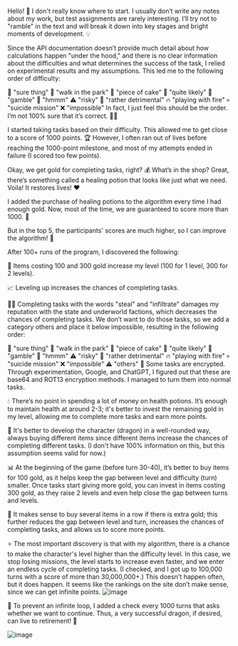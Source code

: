 Hello! 👋 I don't really know where to start. I usually don’t write any notes about my work, but test assignments are rarely interesting. I’ll try not to "ramble" in the text and will break it down into key stages and bright moments of development. 💡

Since the API documentation doesn’t provide much detail about how calculations happen "under the hood," and there is no clear information about the difficulties and what determines the success of the task, I relied on experimental results and my assumptions. This led me to the following order of difficulty:

🎉 "sure thing"
🌼 "walk in the park"
🍰 "piece of cake"
🤞 "quite likely"
🎲 "gamble"
🤔 "hmmm"
⚠️ "risky"
🚫 "rather detrimental"
🔥 "playing with fire"
💀 "suicide mission"
❌ "impossible"
In fact, I just feel this should be the order. I’m not 100% sure that it’s correct. 🤷‍♂️

I started taking tasks based on their difficulty. This allowed me to get close to a score of 1000 points. 🏆 However, I often ran out of lives before reaching the 1000-point milestone, and most of my attempts ended in failure (I scored too few points).

Okay, we get gold for completing tasks, right? 💰 What’s in the shop? Great, there’s something called a healing potion that looks like just what we need. Voila! It restores lives! ❤️

I added the purchase of healing potions to the algorithm every time I had enough gold. Now, most of the time, we are guaranteed to score more than 1000. 🎯

But in the top 5, the participants' scores are much higher, so I can improve the algorithm! 🌟

After 100+ runs of the program, I discovered the following:

🥇 Items costing 100 and 300 gold increase my level (100 for 1 level, 300 for 2 levels).

📈 Leveling up increases the chances of completing tasks.

🏴‍☠️ Completing tasks with the words "steal" and "infiltrate" damages my reputation with the state and underworld factions, which decreases the chances of completing tasks. We don’t want to do those tasks, so we add a category others and place it below impossible, resulting in the following order:

🎉 "sure thing"
🌼 "walk in the park"
🍰 "piece of cake"
🤞 "quite likely"
🎲 "gamble"
🤔 "hmmm"
⚠️ "risky"
🚫 "rather detrimental"
🔥 "playing with fire"
💀 "suicide mission"
❌ "impossible"
⚠️ "others"
📜 Some tasks are encrypted. Through experimentation, Google, and ChatGPT, I figured out that these are base64 and ROT13 encryption methods. I managed to turn them into normal tasks.

💧 There’s no point in spending a lot of money on health potions. It’s enough to maintain health at around 2-3; it's better to invest the remaining gold in my level, allowing me to complete more tasks and earn more points.

🐉 It's better to develop the character (dragon) in a well-rounded way, always buying different items since different items increase the chances of completing different tasks. (I don't have 100% information on this, but this assumption seems valid for now.)

📊 At the beginning of the game (before turn 30-40), it’s better to buy items for 100 gold, as it helps keep the gap between level and difficulty (turn) smaller. Once tasks start giving more gold, you can invest in items costing 300 gold, as they raise 2 levels and even help close the gap between turns and levels.

🚀 It makes sense to buy several items in a row if there is extra gold; this further reduces the gap between level and turn, increases the chances of completing tasks, and allows us to score more points.

⭐ The most important discovery is that with my algorithm, there is a chance to make the character's level higher than the difficulty level. In this case, we stop losing missions, the level starts to increase even faster, and we enter an endless cycle of completing tasks. (I checked, and I got up to 100,000 turns with a score of more than 30,000,000+.) This doesn't happen often, but it does happen. It seems like the rankings on the site don’t make sense, since we can get infinite points.
![image](https://github.com/user-attachments/assets/3460c1e1-deb5-4209-aba1-5e89ec143894)

🛑 To prevent an infinite loop, I added a check every 1000 turns that asks whether we want to continue. Thus, a very successful dragon, if desired, can live to retirement! 👴

![image](https://github.com/user-attachments/assets/dad4f6da-55e1-434a-b0a0-a6fbafe21682)


